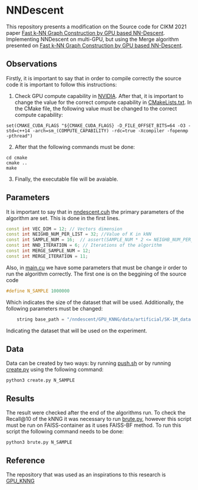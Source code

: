 # NNDescent

This repository presents a modification on the Source code for CIKM 2021 paper [Fast k-NN Graph Construction by GPU based NN-Descent](https://dl.acm.org/doi/10.1145/3459637.3482344). Implementing NNDescent on multi-GPU, but using the Merge algorithm presented on [Fast k-NN Graph Construction by GPU based NN-Descent](https://dl.acm.org/doi/10.1145/3459637.3482344).

## Observations

Firstly, it is important to say that in order to compile correctly the source code it is important to follow this instructions:

1. Check GPU compute capability in [NVIDIA](https://developer.nvidia.com/cuda-gpus). After that, it is important to change the value for the correct compute capability in [CMakeLists.txt](https://github.com/gorlando04/Scalable-distributed-algorithms-for-approximating-the-kNNG/blob/main/benchmarking-NNDescent/CMakeLists.txt). In the CMake file, the following value must be changed to the correct compute capability:

```
set(CMAKE_CUDA_FLAGS "${CMAKE_CUDA_FLAGS} -D_FILE_OFFSET_BITS=64 -O3 -std=c++14 -arch=sm_(COMPUTE_CAPABILITY) -rdc=true -Xcompiler -fopenmp -pthread")
```

2. After that the following commands must be done:

```
cd cmake
cmake ..
make
```

3. Finally, the executable file will be avaiable.


## Parameters

It is important to say that in [nndescent.cuh](https://github.com/gorlando04/Scalable-distributed-algorithms-for-approximating-the-kNNG/blob/main/benchmarking-NNDescent/gpuknn/nndescent.cuh) the primary parameters of the algorithm are set. This is done in the first lines.

```cpp
const int VEC_DIM = 12; // Vectors dimension
const int NEIGHB_NUM_PER_LIST = 32; //Value of K in kNN
const int SAMPLE_NUM = 16;  // assert(SAMPLE_NUM * 2 <= NEIGHB_NUM_PER_LIST);
const int NND_ITERATION = 6; // Iterations of the algorithm
const int MERGE_SAMPLE_NUM = 12;
const int MERGE_ITERATION = 11;
```

Also, in [main.cu](https://github.com/gorlando04/Scalable-distributed-algorithms-for-approximating-the-kNNG/blob/main/benchmarking-NNDescent/main.cu) we have some parameters that must be change ir order to run the algorithm correctly. The first one is on the beggining of the source code

```cpp
#define N_SAMPLE 1000000

```

Which indicates the size of the dataset that will be used. Additionally, the following parameters must be changed:

```cpp
    string base_path = "/nndescent/GPU_KNNG/data/artificial/SK-1M_data.txt";

```

Indicating the dataset that will be used on the experiment.

## Data

Data can be created by two ways: by running [push.sh](https://github.com/gorlando04/Scalable-distributed-algorithms-for-approximating-the-kNNG/blob/main/benchmarking-NNDescent/data/push.sh) or by running [create.py](https://github.com/gorlando04/Scalable-distributed-algorithms-for-approximating-the-kNNG/blob/main/benchmarking-NNDescent/data/artificial/create.py) using the following command:

```
python3 create.py N_SAMPLE
```
## Results

The result were checked after the end of the algorithms run. To check the Recall@10 of the kNNG it was necessary to run [brute.py](https://github.com/gorlando04/Scalable-distributed-algorithms-for-approximating-the-kNNG/blob/main/benchmarking-NNDescent/brute/brute.py), however this script must be run on FAISS-container as it uses FAISS-BF method. To run this script the following command needs to be done:

```
python3 brute.py N_SAMPLE
```


## Reference

The repository that was used as an inspirations to this research is [GPU_KNNG](https://github.com/RayWang96/GPU_KNNG)





